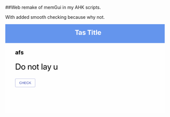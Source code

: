 ##Web remake of memGui in my AHK scripts.

With added smooth checking because why not.

![](tasType.gif)